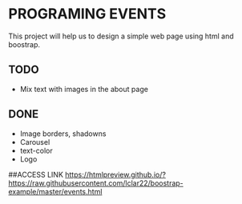 # PROGRAMING EVENTS
This project will help us to design a simple web page using html and boostrap.
## TODO
- Mix text with images in the about page
## DONE
- Image borders, shadowns
- Carousel
- text-color
- Logo 
 
##ACCESS LINK
https://htmlpreview.github.io/?https://raw.githubusercontent.com/lclar22/boostrap-example/master/events.html
